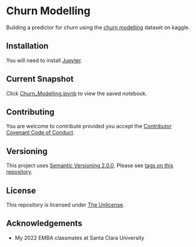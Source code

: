 # Churn Modelling

Building a predictor for churn using the [churn modelling](https://www.kaggle.com/adammaus/predicting-churn-for-bank-customers) dataset on kaggle.

## Installation

You will need to install [Jupyter](https://jupyter.org/install).

## Current Snapshot

Click [Churn_Modelling.ipynb](Churn_Modelling.ipynb) to view the saved notebook.

## Contributing

You are welcome to contribute provided you accept the [Contributor Covenant Code of Conduct](CONTRIBUTING.md).

## Versioning

This project uses [Semantic Versioning 2.0.0](http://semver.org/). Please see [tags on this repository](https://github.com/your/project/tags).

## License

This repository is licensed under [The Unlicense](LICENSE.md).

## Acknowledgements

- My 2022 EMBA classmates at Santa Clara University
